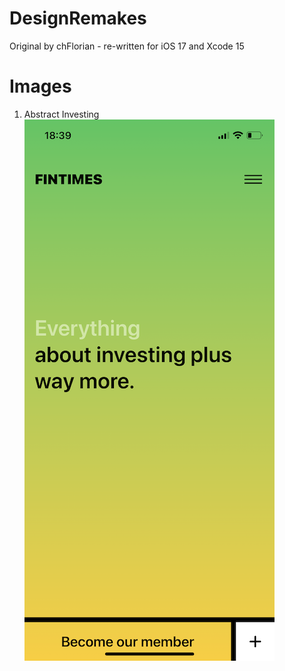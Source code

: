 # DesignRemakes
Original by chFlorian - re-written for iOS 17 and Xcode 15

# Images

1. Abstract Investing
![Abstract Investing](https://github.com/Bell-Christopher/DesignRemakes/blob/main/Images/Abstract%20Investing.png)
